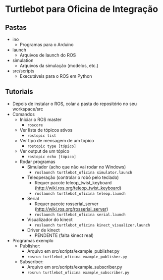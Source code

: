 # Turtlebot para Oficina de Integração

## Pastas
- ino
    - Programas para o Arduino
- launch
    - Arquivos de launch do ROS
- simulation
    - Arquivos da simulação (modelos, etc.)
- src/scripts
    - Executáveis para o ROS em Python

## Tutoriais
- Depois de instalar o ROS, colar a pasta do repositório no seu workspace/src
- Comandos
    - Iniciar o ROS master
        - ```roscore```
    - Ver lista de tópicos ativos
        - ```rostopic list```
    - Ver tipo de mensagem de um tópico
        - ```rostopic type [tópico]```
    - Ver output de um tópico
        - ```rostopic echo [tópico]```
    - Rodar programas
        - Simulador (acho que não vai rodar no Windows)
            - ```roslaunch turtlebot_oficina simulator.launch```
        - Teleoperação (controlar o robô pelo teclado)
            - Requer pacote teleop_twist_keyboard (http://wiki.ros.org/teleop_twist_keyboard)
            - ```roslaunch turtlebot_oficina teleop.launch```
        - Serial
            - Requer pacote rosserial_server (http://wiki.ros.org/rosserial_server)
            - ```roslaunch turtlebot_oficina serial.launch```
        - Visualizador do kinect
            - ```roslaunch turtlebot_oficina kinect_visualizer.launch```
        - Driver de kinect
            - PENDENTE (falta kinect real)
- Programas exemplo
    - Publisher:
        - Arquivo em src/scripts/example_publisher.py
        - ```rosrun turtlebot_oficina example_publisher.py```
    - Subscriber:
        - Arquivo em src/scripts/example_subscriber.py
        - ```rosrun turtlebot_oficina example_subscriber.py```
    